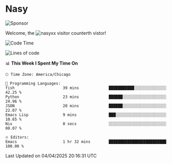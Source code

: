 # Nasy

<!--
<p align="center">
<img height="200" src="https://github-readme-stats.vercel.app/api?username=nasyxx&count_private=true&show_icons=true&theme=dracula&include_all_commits=true"/>
<img height="200" src="https://github-readme-stats.vercel.app/api/top-langs/?username=nasyxx&theme=dracula&hide=html,jupyter+notebook&count_private=true&show_icons=true"/>
</p>

  
----------------
-->

![Sponsor](https://img.shields.io/static/v1.svg?label=Sponsor&message=%E2%9D%A4&logo=GitHub&style=flat&color=pink)
 
Welcome, the ![nasyxx visitor counter](https://count.getloli.com/get/@nasyxx?theme=rule34)th vistor!
 
<!--START_SECTION:waka-->
![Code Time](http://img.shields.io/badge/Code%20Time-4%2C741%20hrs%2030%20mins-blue)

![Lines of code](https://img.shields.io/badge/From%20Hello%20World%20I%27ve%20Written-6.3%20million%20lines%20of%20code-blue)

📊 **This Week I Spent My Time On** 

```text
🕑︎ Time Zone: America/Chicago

💬 Programming Languages: 
fish                     39 mins             ███████████░░░░░░░░░░░░░░   42.25 % 
Python                   23 mins             ██████░░░░░░░░░░░░░░░░░░░   24.96 % 
JSON                     20 mins             ██████░░░░░░░░░░░░░░░░░░░   22.07 % 
Emacs Lisp               9 mins              ███░░░░░░░░░░░░░░░░░░░░░░   10.65 % 
Nix                      0 secs              ░░░░░░░░░░░░░░░░░░░░░░░░░   00.07 % 

🔥 Editors: 
Emacs                    1 hr 32 mins        █████████████████████████   100.00 % 
```


 Last Updated on 04/04/2025 20:16:31 UTC
<!--END_SECTION:waka-->

<!-- ![visitors](https://visitor-badge.laobi.icu/badge?page_id=nasyxx.nasyxx) -->

